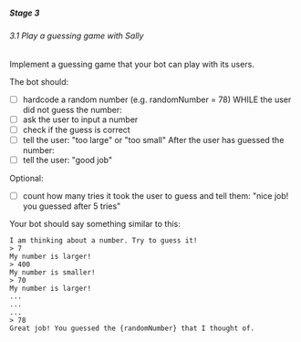 ##### Stage 3

###### 3.1 Play a guessing game with Sally
Implement a guessing game that your bot can play with its users.

The bot should:

- [ ] hardcode a random number (e.g. randomNumber = 78)
WHILE the user did not guess the number:
- [ ] ask the user to input a number
- [ ] check if the guess is correct
- [ ] tell the user: "too large" or "too small"
After the user has guessed the number:
- [ ] tell the user: "good job"

Optional:
- [ ] count how many tries it took the user to guess and tell them: "nice job! you guessed after 5 tries"

Your bot should say something similar to this:

```
I am thinking about a number. Try to guess it!
> 7
My number is larger!
> 400
My number is smaller!
> 70
My number is larger!
...
...
...
> 78
Great job! You guessed the {randomNumber} that I thought of.
```
